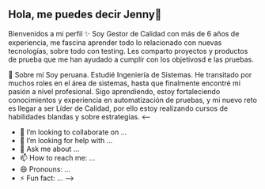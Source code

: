 ## Hola, me puedes decir Jenny👋
Bienvenidos a mi perfil ✨
Soy Gestor de Calidad con más de 6 años de experiencia, me fascina aprender todo lo relacionado con nuevas tecnologías, sobre todo con testing. 
Les comparto proyectos y productos de prueba que me han ayudado a cumplir con los objetivosd e las pruebas.

🌱 Sobre mí
Soy peruana. Estudié Ingeniería de Sistemas. He transitado por muchos roles en el área de sistemas, hasta que finalmente encontré mi pasión a nivel profesional.
Sigo aprendiendo, estoy fortaleciendo conocimientos y experiencia en automatización de pruebas, y mi nuevo reto es llegar a ser Líder de Calidad, por ello estoy realizando cursos de habilidades blandas y sobre estrategias.
<--
- 👯 I’m looking to collaborate on ...
- 🤔 I’m looking for help with ...
- 💬 Ask me about ...
- 📫 How to reach me: ...
- 😄 Pronouns: ...
- ⚡ Fun fact: ...
-->

